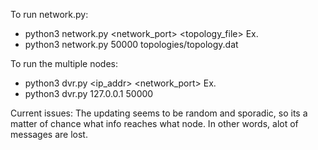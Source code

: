 To run network.py:

- python3 network.py <network_port> <topology_file>
  Ex.
- python3 network.py 50000 topologies/topology.dat

To run the multiple nodes:

- python3 dvr.py <ip_addr> <network_port>
  Ex.
- python3 dvr.py 127.0.0.1 50000

Current issues:
The updating seems to be random and sporadic, so its a matter of chance what info
reaches what node. In other words, alot of messages are lost.